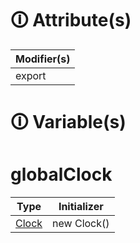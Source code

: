 # &#128712; Attribute(s)

| Modifier(s)                            |
|----------------------------------------|
| export |

# &#128712; Variable(s)

# globalClock

| Type                        | Initializer                       |
|-----------------------------|-----------------------------------|
| [Clock](https://hamedfathi.gitbook.io/aurelia-2-doc-api/runtime/class/scheduler/clock) | new Clock() |